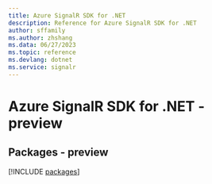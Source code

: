 ```yaml
---
title: Azure SignalR SDK for .NET
description: Reference for Azure SignalR SDK for .NET
author: sffamily
ms.author: zhshang
ms.data: 06/27/2023
ms.topic: reference
ms.devlang: dotnet
ms.service: signalr
---
```

# Azure SignalR SDK for .NET - preview
## Packages - preview
[!INCLUDE [packages](signalr-index.md)]